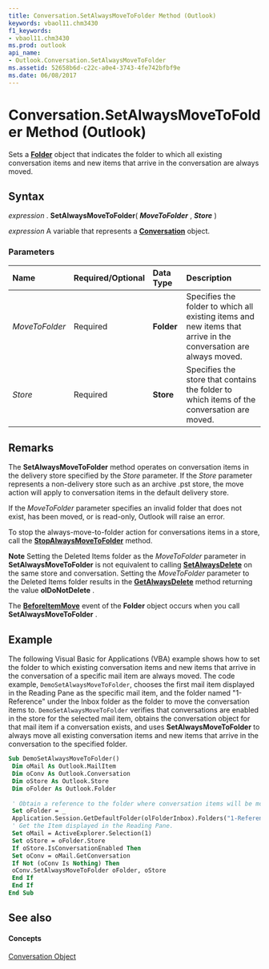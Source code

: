 ```yaml
---
title: Conversation.SetAlwaysMoveToFolder Method (Outlook)
keywords: vbaol11.chm3430
f1_keywords:
- vbaol11.chm3430
ms.prod: outlook
api_name:
- Outlook.Conversation.SetAlwaysMoveToFolder
ms.assetid: 52658b6d-c22c-a0e4-3743-4fe742bfbf9e
ms.date: 06/08/2017
---
```



# Conversation.SetAlwaysMoveToFolder Method (Outlook)

Sets a **[Folder](folder-object-outlook.md)** object that indicates the folder to which all existing conversation items and new items that arrive in the conversation are always moved.


## Syntax

 _expression_ . **SetAlwaysMoveToFolder**( **_MoveToFolder_** , **_Store_** )

 _expression_ A variable that represents a **[Conversation](conversation-object-outlook.md)** object.


### Parameters



|**Name**|**Required/Optional**|**Data Type**|**Description**|
|:-----|:-----|:-----|:-----|
| _MoveToFolder_|Required| **Folder**|Specifies the folder to which all existing items and new items that arrive in the conversation are always moved.|
| _Store_|Required| **Store**|Specifies the store that contains the folder to which items of the conversation are moved.|

## Remarks

The **SetAlwaysMoveToFolder** method operates on conversation items in the delivery store specified by the _Store_ parameter. If the _Store_ parameter represents a non-delivery store such as an archive .pst store, the move action will apply to conversation items in the default delivery store.

If the  _MoveToFolder_ parameter specifies an invalid folder that does not exist, has been moved, or is read-only, Outlook will raise an error.

To stop the always-move-to-folder action for conversations items in a store, call the **[StopAlwaysMoveToFolder](conversation-stopalwaysmovetofolder-method-outlook.md)** method.




 **Note**  Setting the Deleted Items folder as the  _MoveToFolder_ parameter in **SetAlwaysMoveToFolder** is not equivalent to calling **[SetAlwaysDelete](conversation-setalwaysdelete-method-outlook.md)** on the same store and conversation. Setting the _MoveToFolder_ parameter to the Deleted Items folder results in the **[GetAlwaysDelete](conversation-getalwaysdelete-method-outlook.md)** method returning the value **olDoNotDelete** .

The **[BeforeItemMove](folder-beforeitemmove-event-outlook.md)** event of the **Folder** object occurs when you call **SetAlwaysMoveToFolder** .


## Example

The following Visual Basic for Applications (VBA) example shows how to set the folder to which existing conversation items and new items that arrive in the conversation of a specific mail item are always moved. The code example,  `DemoSetAlwaysMoveToFolder`, chooses the first mail item displayed in the Reading Pane as the specific mail item, and the folder named "1-Reference" under the Inbox folder as the folder to move the conversation items to.  `DemoSetAlwaysMoveToFolder` verifies that conversations are enabled in the store for the selected mail item, obtains the conversation object for that mail item if a conversation exists, and uses **SetAlwaysMoveToFolder** to always move all existing conversation items and new items that arrive in the conversation to the specified folder.


```vb
Sub DemoSetAlwaysMoveToFolder() 
 Dim oMail As Outlook.MailItem 
 Dim oConv As Outlook.Conversation 
 Dim oStore As Outlook.Store 
 Dim oFolder As Outlook.Folder 
 
 ' Obtain a reference to the folder where conversation items will be moved. 
 Set oFolder = _ 
 Application.Session.GetDefaultFolder(olFolderInbox).Folders("1-Reference") 
 ' Get the Item displayed in the Reading Pane. 
 Set oMail = ActiveExplorer.Selection(1) 
 Set oStore = oFolder.Store 
 If oStore.IsConversationEnabled Then 
 Set oConv = oMail.GetConversation 
 If Not (oConv Is Nothing) Then 
 oConv.SetAlwaysMoveToFolder oFolder, oStore 
 End If 
 End If 
End Sub
```


## See also


#### Concepts


[Conversation Object](conversation-object-outlook.md)

